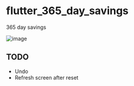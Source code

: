 # flutter_365_day_savings

365 day savings

![image](https://user-images.githubusercontent.com/6317652/59565452-c10b2680-908e-11e9-8eb6-20ea20cbfa17.gif)

## TODO

- Undo
- Refresh screen after reset
